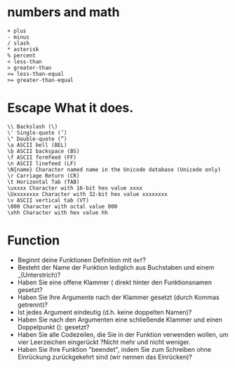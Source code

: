# numbers and math

```
+ plus
- minus
/ slash
* asterisk
% percent
< less-than
> greater-than
<= less-than-equal
>= greater-than-equal
```

# Escape What it does.

```
\\ Backslash (\)
\' Single-quote (’)
\" Double-quote (”)
\a ASCII bell (BEL)
\b ASCII backspace (BS)
\f ASCII formfeed (FF)
\n ASCII linefeed (LF)
\N{name} Character named name in the Unicode database (Unicode only)
\r Carriage Return (CR)
\t Horizontal Tab (TAB)
\uxxxx Character with 16-bit hex value xxxx
\Uxxxxxxxx Character with 32-bit hex value xxxxxxxx
\v ASCII vertical tab (VT)
\000 Character with octal value 000
\xhh Character with hex value hh
```

# Function

- Beginnt deine Funktionen Definition mit `def`?
- Besteht der Name der Funktion lediglich aus Buchstaben und einem _(Unterstrich)?
- Haben Sie eine offene Klammer ( direkt hinter den Funktionsnamen gesetzt?
- Haben Sie Ihre Argumente nach der Klammer gesetzt (durch Kommas getrennt)?
- Ist jedes Argument eindeutig (d.h. keine doppelten Namen)?
- Haben Sie nach den Argumenten eine schließende Klammer und einen Doppelpunkt (): gesetzt?
- Haben Sie alle Codezeilen, die Sie in der Funktion verwenden wollen, um vier Leerzeichen eingerückt ?Nicht mehr und nicht weniger.
- Haben Sie Ihre Funktion "beendet", indem Sie zum Schreiben ohne Einrückung zurückgekehrt sind (wir nennen das Einrücken)?
